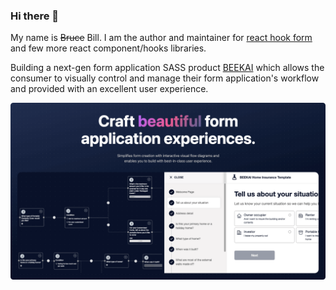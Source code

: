 ### Hi there 👋

My name is ~~Bruce~~ Bill. I am the author and maintainer for [react hook form](https://github.com/react-hook-form/react-hook-form) and few more react component/hooks libraries. 

Building a next-gen form application SASS product [BEEKAI](https://www.beekai.com) which allows the consumer to visually control and manage their form application's workflow and provided with an excellent user experience.

<a href="https://beekai.com"><img src="https://raw.githubusercontent.com/bluebill1049/bluebill1049/master/%20beekai.png"></a>
